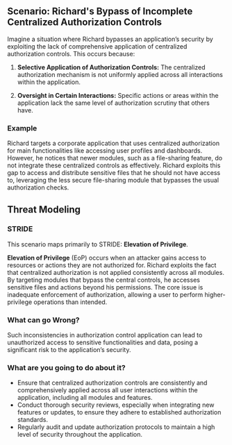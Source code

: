 ## Scenario: Richard's Bypass of Incomplete Centralized Authorization Controls

Imagine a situation where Richard bypasses an application’s security by exploiting the lack of comprehensive application of centralized authorization controls. This occurs because:

1. **Selective Application of Authorization Controls:** The centralized authorization mechanism is not uniformly applied across all interactions within the application.

2. **Oversight in Certain Interactions:** Specific actions or areas within the application lack the same level of authorization scrutiny that others have.

### Example

Richard targets a corporate application that uses centralized authorization for main functionalities like accessing user profiles and dashboards. However, he notices that newer modules, such as a file-sharing feature, do not integrate these centralized controls as effectively. Richard exploits this gap to access and distribute sensitive files that he should not have access to, leveraging the less secure file-sharing module that bypasses the usual authorization checks.

## Threat Modeling

### STRIDE

This scenario maps primarily to STRIDE: **Elevation of Privilege**.

**Elevation of Privilege** (EoP) occurs when an attacker gains access to resources or actions they are not authorized for.
Richard exploits the fact that centralized authorization is not applied consistently across all modules. By targeting modules that bypass the central controls, he accesses sensitive files and actions beyond his permissions.
The core issue is inadequate enforcement of authorization, allowing a user to perform higher-privilege operations than intended.

### What can go Wrong?

Such inconsistencies in authorization control application can lead to unauthorized access to sensitive functionalities and data, posing a significant risk to the application’s security.

### What are you going to do about it?

- Ensure that centralized authorization controls are consistently and comprehensively applied across all user interactions within the application, including all modules and features.
- Conduct thorough security reviews, especially when integrating new features or updates, to ensure they adhere to established authorization standards. 
- Regularly audit and update authorization protocols to maintain a high level of security throughout the application.
